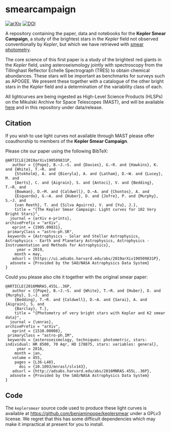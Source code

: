 # smearcampaign
[![arXiv](http://img.shields.io/badge/arXiv-1510.00008-blue.svg?style=flat)](http://arxiv.org/abs/1510.00008)
[![DOI](https://zenodo.org/badge/142075113.svg)](https://zenodo.org/badge/latestdoi/142075113)

A repository containing the paper, data and notebooks for the __Kepler Smear Campaign__, a study of the brightest stars in the _Kepler_ field not observed conventionally by _Kepler_, but which we have retrieved with [smear photometry](https://arxiv.org/abs/1510.00008). 

The core science of this first paper is a study of the brightest red giants in the _Kepler_ field, using asteroseismology jointly with spectroscopy from the Tillinghast Reflector Échelle Spectrograph (TRES) to obtain chemical abundances. These stars will be important as benchmarks for surveys such as APOGEE. We present these together with a catalogue of the other bright stars in the _Kepler_ field and a determination of the variability class of each. 

All lightcurves are being ingested as High-Level Science Products (HLSPs) on the Mikulski Archive for Space Telescopes (MAST), and will be available [here](http://archive.stsci.edu/doi/resolve/resolve.html?doi=10.17909/t9-4sgf-9c19) and in this repository under data/release.

## Citation

If you wish to use light curves not available through MAST please offer coauthorship to members of the __Kepler Smear Campaign__. 

Please cite our paper using the following BibTeX:

	@ARTICLE{2019arXiv190509831P,
	   author = {{Pope}, B.~J.~S. and {Davies}, G.~R. and {Hawkins}, K. and {White}, T.~R. and 
		{Stokholm}, A. and {Bieryla}, A. and {Latham}, D.~W. and {Lucey}, M. and 
		{Aerts}, C. and {Aigrain}, S. and {Antoci}, V. and {Bedding}, T.~R. and 
		{Bowman}, D.~M. and {Caldwell}, D.~A. and {Chontos}, A. and 
		{Esquerdo}, G.~A. and {Huber}, D. and {Jofre}, P. and {Murphy}, S.~J. and 
		{van Reeth}, T. and {Silva Aguirre}, V. and {Yu}, J.},
	    title = "{The Kepler Smear Campaign: Light curves for 102 Very Bright Stars}",
	  journal = {arXiv e-prints},
	archivePrefix = "arXiv",
	   eprint = {1905.09831},
	 primaryClass = "astro-ph.SR",
	 keywords = {Astrophysics - Solar and Stellar Astrophysics, Astrophysics - Earth and Planetary Astrophysics, Astrophysics - Instrumentation and Methods for Astrophysics},
	     year = 2019,
	    month = may,
	   adsurl = {https://ui.adsabs.harvard.edu/abs/2019arXiv190509831P},
	  adsnote = {Provided by the SAO/NASA Astrophysics Data System}
	}

Could you please also cite it together with the original smear paper:

	@ARTICLE{2016MNRAS.455L..36P,
	   author = {{Pope}, B.~J.~S. and {White}, T.~R. and {Huber}, D. and {Murphy}, S.~J. and 
		{Bedding}, T.~R. and {Caldwell}, D.~A. and {Sarai}, A. and {Aigrain}, S. and 
		{Barclay}, T.},
	    title = "{Photometry of very bright stars with Kepler and K2 smear data}",
	  journal = {\mnras},
	archivePrefix = "arXiv",
	   eprint = {1510.00008},
	 primaryClass = "astro-ph.IM",
	 keywords = {asteroseismology, techniques: photometric, stars: individual: HR 8500, 70 Aqr, HD 178875, stars: variables: general},
	     year = 2016,
	    month = jan,
	   volume = 455,
	    pages = {L36-L40},
	      doi = {10.1093/mnrasl/slv143},
	   adsurl = {http://adsabs.harvard.edu/abs/2016MNRAS.455L..36P},
	  adsnote = {Provided by the SAO/NASA Astrophysics Data System}
	}

## Code

The `keplersmear` source code used to produce these light curves is available at https://github.com/benjaminpope/keplersmear under a GPLv3 license. We regret that this has some difficult dependencies which may make it impractical at present for you to install. 